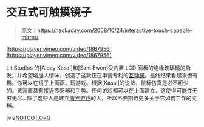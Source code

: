 # 交互式可触摸镜子

> 原文：<https://hackaday.com/2008/10/24/interactive-touch-capable-mirror/>

[https://player.vimeo.com/video/1867956](https://player.vimeo.com/video/1867956)

Lit Studios 的[Alpay Kasal]和[Sam Ewen]受内置 LCD 面板的绝缘玻璃镜的启发，并希望增加人情味，创造了这款正在申请专利的[互动镜](http://blog.litstudios.com/index.php?/archives/14-Interactive-Mirror.html)。最终结果看起来很有趣。你可以在镜子上画画，玩游戏。根据[Kasal]的说法，鼠标仿真是必不可少的。该装置具有接近传感器和手势。任何游戏都可以在上面建立，这使得可能性无穷无尽…除了这些人是建立[激光游戏](http://hackaday.com/2008/09/22/turn-your-projector-into-a-laser-guided-controller/)的人，所以不要期待更多关于它如何工作的文档。

[via[NOTCOT.ORG](http://www.notcot.org/post/15297/)